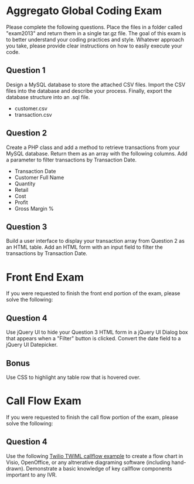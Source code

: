 Aggregato Global Coding Exam
=================

Please complete the following questions. Place the files in a folder called "exam2013" and return them in a single tar.gz file. The goal of this exam is to better understand your coding practices and style. Whatever approach you take, please provide clear instructions on how to easily execute your code.

Question 1
----------

Design a MySQL database to store the attached CSV files. Import the CSV files into the database and describe your process. Finally, export the database structure into an .sql file.

*    customer.csv
*    transaction.csv

Question 2
----------

Create a PHP class and add a method to retrieve transactions from your MySQL database. Return them as an array with the following columns. Add a parameter to filter transactions by Transaction Date.

*    Transaction Date
*    Customer Full Name
*    Quantity
*    Retail
*    Cost
*    Profit
*    Gross Margin %

Question 3
----------

Build a user interface to display your transaction array from Question 2 as an HTML table. Add an HTML form with an input field to filter the transactions by Transaction Date.

Front End Exam
==============

If you were requested to finish the front end portion of the exam, please solve the following:

Question 4
----------

Use jQuery UI to hide your Question 3 HTML form in a jQuery UI Dialog box that appears when a "Filter" button is clicked. Convert the date field to a jQuery UI Datepicker.

Bonus
-----

Use CSS to highlight any table row that is hovered over.

Call Flow Exam
==============

If you were requested to finish the call flow portion of the exam, please solve the following:

Question 4
----------

Use the following [Twilio TWIML callflow example](https://www.twilio.com/docs/howto/ivrs-call-screening-and-recording) to create a flow chart in Visio, OpenOffice, or any altnerative diagraming software (including hand-drawn). Demonstrate a basic knowledge of key callflow components important to any IVR.
